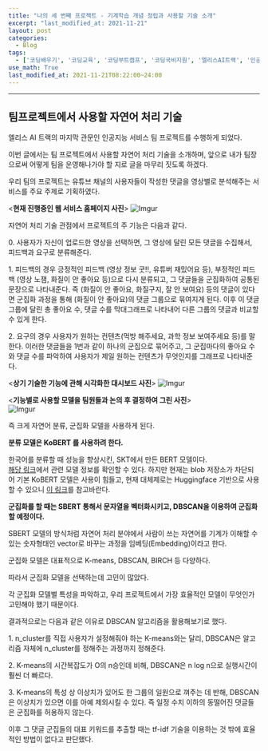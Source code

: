 ```yaml
---  
title: "나의 세 번째 프로젝트 - 기계학습 개념 정립과 사용할 기술 소개"
excerpt: "last_modified_at: 2021-11-21"
layout: post
categories:
  - Blog
tags:
  - ['코딩배우기', '코딩교육', '코딩부트캠프', '코딩국비지원', '엘리스AI트랙', '인공지능개발', 'NLP프로젝트주제']
use_math: True
last_modified_at: 2021-11-21T08:22:00~24:00
---  
```


---

## 팀프로젝트에서 사용할 자연어 처리 기술  

엘리스 AI 트랙의 마지막 관문인 인공지능 서비스 팀 프로젝트를 수행하게 되었다.  

이번 글에서는 팀 프로젝트에서 사용할 자연어 처리 기술을 소개하며, 앞으로 내가 팀장으로써 어떻게 팀을 운영해나가야 할 지로 글을 마무리 짓도록 하겠다.  

우리 팀의 프로젝트는 유튜브 채널의 사용자들이 작성한 댓글을 영상별로 분석해주는 서비스를 주요 주제로 기획하였다.  

<**현재 진행중인 웹 서비스 홈페이지 사진**>
![Imgur](https://imgur.com/dSiP7I2.jpg)    

자연어 처리 기술 관점에서 프로젝트의 주 기능은 다음과 같다.  

0\. 사용자가 자신이 업로드한 영상을 선택하면, 그 영상에 달린 모든 댓글을 수집해서, 피드백과 요구로 분류해준다.  

1\. 피드백의 경우 긍정적인 피드백 (영상 정보 굿!!, 유튜버 재밌어요 등), 부정적인 피드백 (영상 노잼, 화질이 안 좋아요 등)으로 다시 분류되고, 그 댓글들을 군집화하여 공통된 문장으로 나타내준다. 즉 (화질이 안 좋아요, 화질구지, 잘 안 보여요) 등의 댓글이 있다면 군집화 과정을 통해 (화질이 안 좋아요)의 댓글 그룹으로 묶여지게 된다. 이후 이 댓글 그룹에 달린 총 좋아요 수, 댓글 수를 막대그래프로 나타내어 다른 그룹의 댓글과 비교할 수 있게 한다.  

2\. 요구의 경우 사용자가 원하는 컨텐츠(먹방 해주세요, 과학 정보 보여주세요 등)를 말한다. 이러한 댓글들을 1번과 같이 하나의 군집으로 묶어주고, 그 군집마다의 좋아요 수와 댓글 수를 파악하여 사용자가 제일 원하는 컨텐츠가 무엇인지를 그래프로 나타내준다.  

<**상기 기술한 기능에 관해 시각화한 대시보드 사진**>
![Imgur](https://imgur.com/lhldCEg.jpg)  


<**기능별로 사용할 모델을 팀원들과 논의 후 결정하여 그린 사진**>  
![Imgur](https://imgur.com/i7YGBPj.jpg)  

즉 크게 자연어 분류, 군집화 모델을 사용하게 된다.  

**분류 모델은 KoBERT 를 사용하려 한다.**   

한국어를 분류할 때 성능을 향상시킨, SKT에서 만든 BERT 모델이다.  
[해당 링크](https://sktelecom.github.io/project/kobert/)에서 관련 모델 정보를 확인할 수 있다. 하지만 현재는 blob 저장소가 차단되어 기본 KoBERT 모델은 사용이 힘들고, 현재 대체제로는 Huggingface 기반으로 사용할 수 있으니 [이 링크](https://github.com/SKTBrain/KoBERT/tree/master/kobert_hf)를 참고바란다.   

**군집화를 할 때는 SBERT 통해서 문자열을 벡터화시키고, DBSCAN을 이용하여 군집화 할 예정이다.**  

SBERT 모델의 방식처럼 자연어 처리 분야에서 사람이 쓰는 자연어를 기계가 이해할 수 있는 숫자형태인 vector로 바꾸는 과정을 임베딩(Embedding)이라고 한다.  

군집화 모델은 대표적으로 K-means, DBSCAN, BIRCH 등 다양하다.  

따라서 군집화 모델을 선택하는데 고민이 많았다.  

각 군집화 모델별 특성을 파악하고, 우리 프로젝트에서 가장 효율적인 모델이 무엇인가 고민해야 했기 때문이다.  

결과적으로는 다음과 같은 이유로 DBSCAN 알고리즘을 활용해보기로 했다.  

1\. n_cluster를 직접 사용자가 설정해줘야 하는 K-means와는 달리, DBSCAN은 알고리즘 자체에 n_cluster를 정해주는 과정까지 정해준다.  

2\. K-means의 시간복잡도가 O의 n승인데 비해, DBSCAN은 n log n으로 실행시간이 훨씬 더 빠르다.  

3\. K-means의 특성 상 이상치가 있어도 한 그룹의 일원으로 껴주는 데 반해, DBSCAN은 이상치가 있으면 이를 아예 제외시킬 수 있다. 즉 일정 수치 이하의 동떨어진 댓글들은 군집화를 허용하지 않는다.  

이후 그 댓글 군집들의 대표 키워드를 추출할 때는 tf-idf 기술을 이용하는 것 밖에 효율적인 방법이 없다고 판단했다.  
